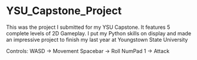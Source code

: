 # YSU_Capstone_Project
This was the project I submitted for my YSU Capstone. It features 5 complete levels of 2D Gameplay. I put my Python skills on display and made an impressive project to finish my last year at Youngstown State University

Controls:
WASD -> Movement
Spacebar -> Roll
NumPad 1 -> Attack
